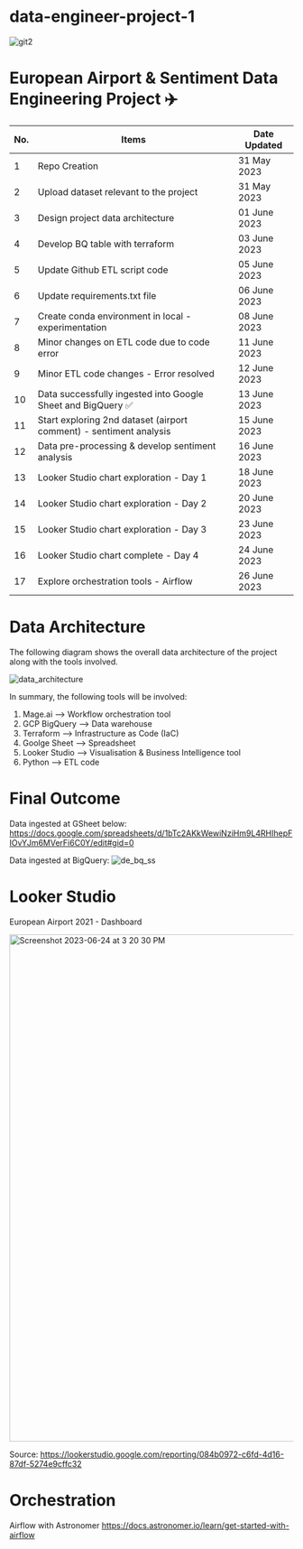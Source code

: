 # data-engineer-project-1

![git2](https://github.com/jasontanx/data-engineer-project-1/assets/116934441/2455a2dd-28e0-4308-b64b-e9a1a300b70e)

# European Airport & Sentiment Data Engineering Project ✈️

No. | Items | Date Updated 
--- | --- | ---
1 | Repo Creation | 31 May 2023
2 | Upload dataset relevant to the project | 31 May 2023
3 | Design project data architecture | 01 June 2023
4 | Develop BQ table with terraform  | 03 June 2023
5 | Update Github ETL script code | 05 June 2023
6 | Update requirements.txt file | 06 June 2023
7 | Create conda environment in local - experimentation | 08 June 2023
8 | Minor changes on ETL code due to code error | 11 June 2023
9 | Minor ETL code changes - Error resolved | 12 June 2023
10 | Data successfully ingested into Google Sheet and BigQuery ✅ | 13 June 2023
11 | Start exploring 2nd dataset (airport comment) - sentiment analysis | 15 June 2023
12 | Data pre-processing & develop sentiment analysis | 16 June 2023
13 | Looker Studio chart exploration - Day 1 | 18 June 2023
14 | Looker Studio chart exploration - Day 2 | 20 June 2023
15 | Looker Studio chart exploration - Day 3 | 23 June 2023
16 | Looker Studio chart complete  - Day 4 | 24 June 2023
17 | Explore orchestration tools - Airflow | 26 June 2023

# Data Architecture 

The following diagram shows the overall data architecture of the project along with the tools involved.

![data_architecture](https://github.com/jasontanx/data-engineer-project-1/assets/116934441/a900ebd4-2f16-48c3-9991-0dbfb13cebce)

In summary, the following tools will be involved:
1. Mage.ai --> Workflow orchestration tool
2. GCP BigQuery --> Data warehouse
3. Terraform --> Infrastructure as Code (IaC) 
4. Goolge Sheet --> Spreadsheet
5. Looker Studio --> Visualisation & Business Intelligence tool 
6. Python --> ETL code

# Final Outcome
Data ingested at GSheet below:
https://docs.google.com/spreadsheets/d/1bTc2AKkWewiNziHm9L4RHIhepFIOvYJm6MVerFi6C0Y/edit#gid=0

Data ingested at BigQuery:
![de_bq_ss](https://github.com/jasontanx/data-engineer-project-1/assets/116934441/18afe1fb-dd34-44fa-ba85-22d688522c9b)

# Looker Studio
European Airport 2021 - Dashboard

<img width="899" alt="Screenshot 2023-06-24 at 3 20 30 PM" src="https://github.com/jasontanx/data-engineer-project-1/assets/116934441/f278bf1d-2e3b-4cd4-8ec1-a225451491ad">

Source:
https://lookerstudio.google.com/reporting/084b0972-c6fd-4d16-87df-5274e9cffc32

# Orchestration

Airflow with Astronomer
https://docs.astronomer.io/learn/get-started-with-airflow 

